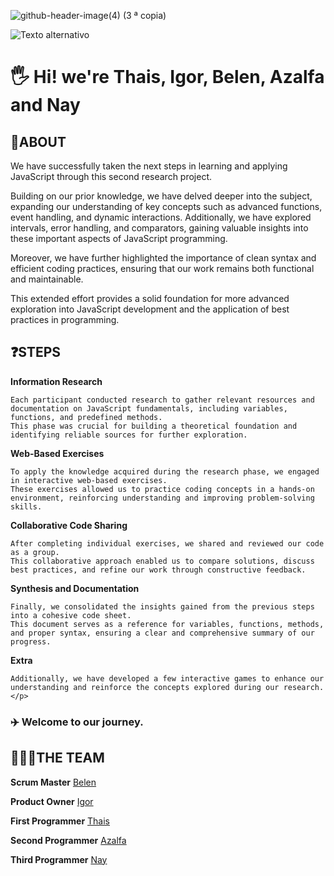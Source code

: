 
![github-header-image(4) (3 ª copia)](https://github.com/user-attachments/assets/472955e9-b2ea-4e1d-9ba8-423681d5364a)

![Texto alternativo](https://i.pinimg.com/originals/90/70/32/9070324cdfc07c68d60eed0c39e77573.gif)

<h1>🖐️ Hi! we're Thais, Igor, Belen, Azalfa and Nay</h1>

<h2>🚀ABOUT </h2>

We have successfully taken the next steps in learning and applying JavaScript through this second research project.

Building on our prior knowledge, we have delved deeper into the subject, expanding our understanding of key concepts such as advanced functions, event handling, and dynamic interactions.
Additionally, we have explored intervals, error handling, and comparators, gaining valuable insights into these important aspects of JavaScript programming.

Moreover, we have further highlighted the importance of clean syntax and efficient coding practices, ensuring that our work remains both functional and maintainable.

This extended effort provides a solid foundation for more advanced exploration into JavaScript development and the application of best practices in programming.

<h2>❓STEPS</h2>
  <p>
    
  **Information Research**
    
    Each participant conducted research to gather relevant resources and documentation on JavaScript fundamentals, including variables, functions, and predefined methods.
    This phase was crucial for building a theoretical foundation and identifying reliable sources for further exploration.
    
  **Web-Based Exercises**
  
    To apply the knowledge acquired during the research phase, we engaged in interactive web-based exercises.
    These exercises allowed us to practice coding concepts in a hands-on environment, reinforcing understanding and improving problem-solving skills.
  
  **Collaborative Code Sharing**
  
    After completing individual exercises, we shared and reviewed our code as a group.
    This collaborative approach enabled us to compare solutions, discuss best practices, and refine our work through constructive feedback.
  
  **Synthesis and Documentation**
  
    Finally, we consolidated the insights gained from the previous steps into a cohesive code sheet.
    This document serves as a reference for variables, functions, methods, and proper syntax, ensuring a clear and comprehensive summary of our progress.

  **Extra**
  
    Additionally, we have developed a few interactive games to enhance our understanding and reinforce the concepts explored during our research.</p>

<h3>✈️ Welcome to our journey.</h3>

<h2>🧑‍🤝‍🧑THE TEAM</h2>

**Scrum Master**
[Belen]()

**Product Owner**
[Igor]()

**First Programmer**
[Thais](https://github.com/intxaurtietadev)

**Second Programmer**
[Azalfa]()

**Third Programmer**
[Nay](https://github.com/naytxi)
